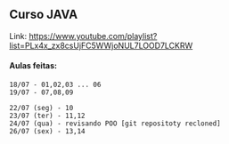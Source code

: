 ## Curso JAVA

Link: https://www.youtube.com/playlist?list=PLx4x_zx8csUjFC5WWjoNUL7LOOD7LCKRW

#### Aulas feitas:
```
18/07 - 01,02,03 ... 06
19/07 - 07,08,09

22/07 (seg) - 10
23/07 (ter) - 11,12
24/07 (qua) - revisando POO [git repositoty recloned]
26/07 (sex) - 13,14
```

